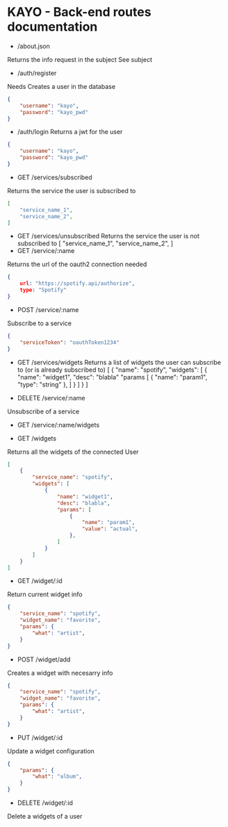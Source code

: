 
# KAYO - Back-end routes documentation

- /about.json

Returns the info request in the subject
See subject

- /auth/register

Needs
Creates a user in the database

```json
{
    "username": "kayo",
    "password": "kayo_pwd"
}
```

- /auth/login
Returns a jwt for the user

```json
{
    "username": "kayo",
    "password": "kayo_pwd"
}
```

- GET /services/subscribed

Returns the service the user is subscribed to

```json
[
    "service_name_1",
    "service_name_2",
]
```

- GET /services/unsubscribed
Returns the service the user is not subscribed to
[
    "service_name_1",
    "service_name_2",
]
- GET /service/:name

Returns the url of the oauth2 connection needed

```json
{
    url: "https://spotify.api/authorize",
    type: "Spotify"
}
```

- POST /service/:name

Subscribe to a service

```json
{
    "serviceToken": "oauthToken1234"
}
```

- GET /services/widgets
Returns a list of widgets the user can subscribe to (or is already subscribed to)
[
    {
        "name": "spotify",
        "widgets": [
            {
                "name": "widget1",
                "desc": "blabla"
                "params [
                    {
                        "name": "param1",
                        "type": "string"
                    },
                ]
            }
        ]
    }
]

- DELETE /service/:name

Unsubscribe of a service

- GET /service/:name/widgets


- GET /widgets

Returns all the widgets of the connected User

```json
[
    {
        "service_name": "spotify",
        "widgets": [
            {
                "name": "widget1",
                "desc": "blabla",
                "params": [
                    {
                        "name": "param1",
                        "value": "actual",
                    },
                ]
            }
        ]
    }
]
```

- GET /widget/:id

Return current widget info

```json
{
    "service_name": "spotify",
    "widget_name": "favorite",
    "params": {
        "what": "artist",
    }
}
```

- POST /widget/add

Creates a widget with necesarry info

```json
{
    "service_name": "spotify",
    "widget_name": "favorite",
    "params": {
        "what": "artist",
    }
}
```

- PUT /widget/:id

Update a widget configuration

```json
{
    "params": {
        "what": "album",
    }
}
```

- DELETE /widget/:id

Delete a widgets of a user

